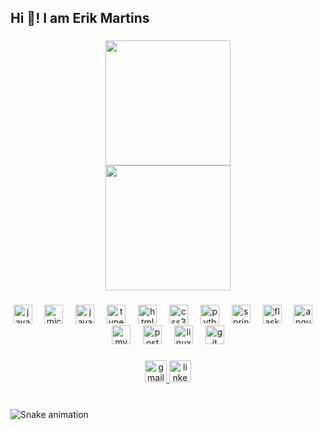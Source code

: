 <h2 align="left">Hi 👋! I am Erik Martins</h2>

###

<div align="center" dir="auto">
      <a href="https://github.com/anuraghazra/convoychat">
        <img height="200" align="center" src="https://camo.githubusercontent.com/fa56e9e342bfaf96dd591af94d995570800d36344f0a0cdb55543afd4c5e45d1/68747470733a2f2f6769746875622d726561646d652d73746174732e76657263656c2e6170702f6170692f746f702d6c616e67733f757365726e616d653d432d4272656e6572266c61796f75743d636f6d70616374266c616e67735f636f756e743d3426636172645f77696474683d333530267468656d653d7261646963616c" data-canonical-src="https://github-readme-stats.vercel.app/api/top-langs?username=C-Brener&amp;layout=compact&amp;langs_count=4&amp;card_width=350&amp;theme=radical" style="max-width: 100%;">
      </a> 
      <br>
      <a href="https://github.com/C-Brener/github-readme-stats">
      <img height="200" align="center" src="https://camo.githubusercontent.com/26cc52718b13d73f87014ce3c3e4179ecd2fef92619cb99d8e2155396b41dd27/68747470733a2f2f6769746875622d726561646d652d73746174732e76657263656c2e6170702f6170693f757365726e616d653d432d4272656e6572266c61796f75743d636f6d70616374267468656d653d7261646963616c26636172645f77696474683d343835" data-canonical-src="https://github-readme-stats.vercel.app/api?username=C-Brener&amp;layout=compact&amp;theme=radical&amp;card_width=485" style="max-width: 100%;">
    </a>   
</div>

###

<div align="center">
  <img src="https://cdn.jsdelivr.net/gh/devicons/devicon/icons/java/java-original.svg" height="30" alt="java logo"  />
  <img width="12" />
  <img src="https://cdn.jsdelivr.net/gh/devicons/devicon/icons/microsoftsqlserver/microsoftsqlserver-plain.svg" height="30" alt="microsoftsqlserver logo"  />
  <img width="12" />
  <img src="https://cdn.jsdelivr.net/gh/devicons/devicon/icons/javascript/javascript-original.svg" height="30" alt="javascript logo"  />
  <img width="12" />
  <img src="https://cdn.jsdelivr.net/gh/devicons/devicon/icons/typescript/typescript-original.svg" height="30" alt="typescript logo"  />
  <img width="12" />
  <img src="https://cdn.jsdelivr.net/gh/devicons/devicon/icons/html5/html5-original.svg" height="30" alt="html5 logo"  />
  <img width="12" />
  <img src="https://cdn.jsdelivr.net/gh/devicons/devicon/icons/css3/css3-original.svg" height="30" alt="css3 logo"  />
  <img width="12" />
  <img src="https://cdn.jsdelivr.net/gh/devicons/devicon/icons/python/python-original.svg" height="30" alt="python logo"  />
  <img width="12" />
  <img src="https://cdn.jsdelivr.net/gh/devicons/devicon/icons/spring/spring-original.svg" height="30" alt="spring logo"  />
  <img width="12" />
  <img src="https://cdn.jsdelivr.net/gh/devicons/devicon/icons/flask/flask-original.svg" height="30" alt="flask logo"  />
  <img width="12" />
  <img src="https://cdn.jsdelivr.net/gh/devicons/devicon/icons/angularjs/angularjs-original.svg" height="30" alt="angularjs logo"  />
  <img width="12" />
  <img src="https://cdn.jsdelivr.net/gh/devicons/devicon/icons/mysql/mysql-original.svg" height="30" alt="mysql logo"  />
  <img width="12" />
  <img src="https://cdn.jsdelivr.net/gh/devicons/devicon/icons/postgresql/postgresql-original.svg" height="30" alt="postgresql logo"  />
  <img width="12" />
  <img src="https://cdn.jsdelivr.net/gh/devicons/devicon/icons/linux/linux-original.svg" height="30" alt="linux logo"  />
  <img width="12" />
  <img src="https://cdn.jsdelivr.net/gh/devicons/devicon/icons/git/git-original.svg" height="30" alt="git logo"  />
</div>

###

<div align="center">
  <a href="erik.olv.martins@gmail.com" target="_blank">
    <img src="https://img.shields.io/static/v1?message=Gmail&logo=gmail&label=&color=D14836&logoColor=white&labelColor=&style=for-the-badge" height="35" alt="gmail logo"  />
  </a>
  <a href="https://www.linkedin.com/in/erik-martins-510495279/" target="_blank">
    <img src="https://img.shields.io/static/v1?message=LinkedIn&logo=linkedin&label=&color=0077B5&logoColor=white&labelColor=&style=for-the-badge" height="35" alt="linkedin logo"  />
  </a>
</div>

###

<br clear="both">

<img src="https://raw.githubusercontent.com/teste/teste/output/snake.svg" alt="Snake animation" />

###
